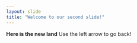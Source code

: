 ```yaml
---
layout: slide
title: "Welcome to our second slide!"
---
```

**Here is the new land**
Use the left arrow to go back!
